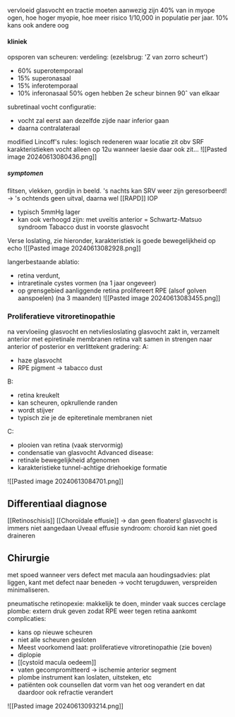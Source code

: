 vervloeid glasvocht en tractie moeten aanwezig zijn
40% van in myope ogen, hoe hoger myopie, hoe meer risico
1/10,000 in populatie per jaar. 10% kans ook andere oog

#### kliniek
opsporen van scheuren:
verdeling: (ezelsbrug: 'Z van zorro scheurt')
- 60% superotemporaal
- 15% superonasaal
- 15% inferotemporaal
- 10% inferonasaal
50% ogen hebben 2e scheur binnen 90ˆ van elkaar

subretinaal vocht configuratie:
- vocht zal eerst aan dezelfde zijde naar inferior gaan
- daarna contralateraal

modified Lincoff's rules:
logisch redeneren waar locatie zit obv SRF karakteristieken
vocht alleen op 12u wanneer laesie daar ook zit...
![[Pasted image 20240613080436.png]]

##### symptomen
flitsen, vlekken, gordijn in beeld.
's nachts kan SRV weer zijn geresorbeerd! -> 's ochtends geen uitval, daarna wel
[[RAPD]]
IOP
- typisch 5mmHg lager
- kan ook verhoogd zijn: met uveïtis anterior = Schwartz-Matsuo syndroom
Tabacco dust in voorste glasvocht

Verse loslating, zie hieronder, karakteristiek is goede bewegelijkheid op echo
![[Pasted image 20240613082928.png]]

langerbestaande ablatio: 
- retina verdunt, 
- intraretinale cystes vormen (na 1 jaar ongeveer) 
- op grensgebied aanliggende retina prolifereert RPE (alsof golven aanspoelen) (na 3 maanden)
![[Pasted image 20240613083455.png]]

### Proliferatieve vitroretinopathie
na vervloeiing glasvocht en netvliesloslating 
glasvocht zakt in, verzamelt anterior met epiretinale membranen
retina valt samen in strengen naar anterior of posterior en verlittekent
gradering:
A: 
- haze glasvocht
- RPE pigment -> tabacco dust

B: 
- retina kreukelt
- kan scheuren, opkrullende randen
- wordt stijver
- typisch zie je de epiteretinale membranen niet

C:
- plooien van retina (vaak stervormig)
- condensatie van glasvocht
Advanced disease:
- retinale bewegelijkheid afgenomen
- karakteristieke tunnel-achtige driehoekige formatie

![[Pasted image 20240613084701.png]]

## Differentiaal diagnose

[[Retinoschisis]]
[[Choroïdale effusie]] -> dan geen floaters! glasvocht is immers niet aangedaan
Uveaal effusie syndroom: choroïd kan niet goed draineren

## Chirurgie

met spoed wanneer vers defect met macula aan
houdingsadvies: plat liggen, kant met defect naar beneden -> vocht terugduwen, verspreiden minimaliseren.

pneumatische retinopexie: makkelijk te doen, minder vaak succes
cerclage plombe: extern druk geven zodat RPE weer tegen retina aankomt
complicaties:
- kans op nieuwe scheuren
- niet alle scheuren gesloten
- Meest voorkomend laat: proliferatieve vitroretinopathie (zie boven)
- diplopie
- [[cystoïd macula oedeem]]
- vaten gecompromitteerd -> ischemie anterior segment
- plombe instrument kan loslaten, uitsteken, etc
- patiënten ook counsellen dat vorm van het oog verandert en dat daardoor ook refractie verandert

![[Pasted image 20240613093214.png]]